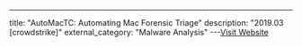 ---
title: "AutoMacTC: Automating Mac Forensic Triage"
description: "2019.03 [crowdstrike]"
external_category: "Malware Analysis"
---[Visit Website](https://www.crowdstrike.com/blog/automating-mac-forensic-triage/)

